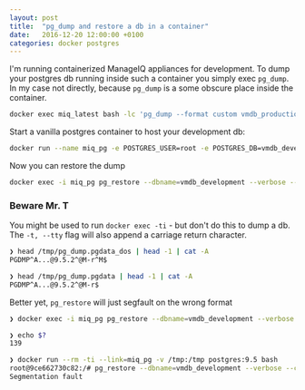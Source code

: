```yaml
---
layout: post
title:  "pg_dump and restore a db in a container"
date:   2016-12-20 12:00:00 +0100
categories: docker postgres
---
```

I'm running containerized ManageIQ appliances for development.
To dump your postgres db running inside such a container you simply exec `pg_dump`.
In my case not directly, because `pg_dump` is a some obscure place inside the container.

```bash
docker exec miq_latest bash -lc 'pg_dump --format custom vmdb_production' > /tmp/pg_dump.pgdata
```

Start a vanilla postgres container to host your development db:

```bash
docker run --name miq_pg -e POSTGRES_USER=root -e POSTGRES_DB=vmdb_development -d -p 5432:5432 postgres:9.5
```

Now you can restore the dump

```bash
docker exec -i miq_pg pg_restore --dbname=vmdb_development --verbose --clean < /tmp/pg_dump.pgdata
```

### Beware Mr. T

You might be used to run `docker exec -ti` - but don't do this to dump a db. The `-t, --tty` flag 
will also append a carriage return character. 

```bash
❯ head /tmp/pg_dump.pgdata_dos | head -1 | cat -A
PGDMP^A...@9.5.2^@M-r^M$

❯ head /tmp/pg_dump.pgdata | head -1 | cat -A
PGDMP^A...@9.5.2^@M-r$
```

Better yet, `pg_restore` will just segfault on the wrong format

```bash
❯ docker exec -i miq_pg pg_restore --dbname=vmdb_development --verbose --clean < /tmp/pg_dump.pgdata_dos

❯ echo $?
139

❯ docker run --rm -ti --link=miq_pg -v /tmp:/tmp postgres:9.5 bash
root@9ce662730c82:/# pg_restore --dbname=vmdb_development --verbose --clean /tmp/pg_dump.pgdata_dos
Segmentation fault
```
